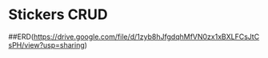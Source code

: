 # Stickers CRUD

##ERD(https://drive.google.com/file/d/1zyb8hJfgdqhMfVN0zx1xBXLFCsJtCsPH/view?usp=sharing)

